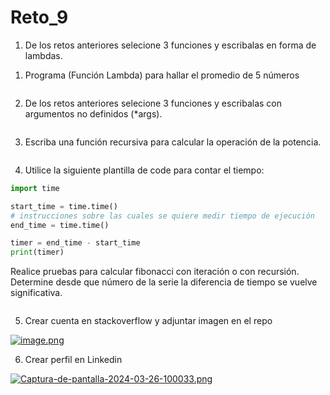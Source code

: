 # Reto_9

1. De los retos anteriores selecione 3 funciones y escribalas en forma de lambdas.
1) Programa (Función Lambda) para hallar el promedio de 5 números
```python

```
2. De los retos anteriores selecione 3 funciones y escribalas con argumentos no definidos (*args).

```python

```
3. Escriba una función recursiva para calcular la operación de la potencia.

```python

```
4. Utilice la siguiente plantilla de code para contar el tiempo:


```python
import time

start_time = time.time()
# instrucciones sobre las cuales se quiere medir tiempo de ejecución
end_time = time.time()

timer = end_time - start_time
print(timer)
```
Realice pruebas para calcular fibonacci con iteración o con recursión. Determine desde que número de la serie la diferencia de tiempo se vuelve significativa.

```python

```
5. Crear cuenta en stackoverflow y adjuntar imagen en el repo

[![image.png](https://i.postimg.cc/6qkbCpNQ/image.png)](https://postimg.cc/JHQQLm0w)

6. Crear perfil en Linkedin

[![Captura-de-pantalla-2024-03-26-100033.png](https://i.postimg.cc/C1mzZRkj/Captura-de-pantalla-2024-03-26-100033.png)](https://postimg.cc/qh6kSMmR)
